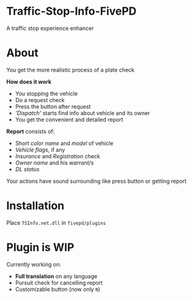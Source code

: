 # Traffic-Stop-Info-FivePD
A traffic stop experience enhancer  

# About
You get the more realistic process of a plate check

**How does it work**
- You stopping the vehicle
- Do a request check
- Press the button after request
- *'Dispatch'* starts find info about vehicle and its owner
- You get the convenient and detailed report

**Report** consists of:
- Short *color name* and *model* of vehicle
- *Vehicle flags*, if any
- *Insurance* and *Registration* check
- *Owner name* and his *warrant/s*
- *DL status*

Your actions have sound surrounding like press button or getting report

# Installation
Place `TSInfo.net.dll` in `fivepd/plugins`

# Plugin is WIP
Currently working on:
- **Full translation** on any language
- Pursuit check for cancelling report
- Customizable button (now only `N`)
